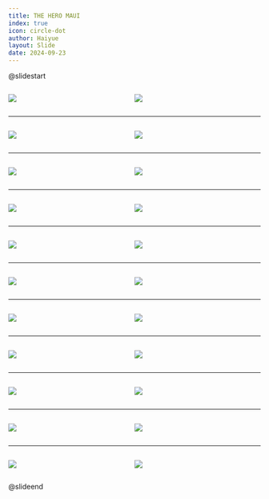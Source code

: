 ```yaml
---
title: THE HERO MAUI
index: true
icon: circle-dot
author: Haiyue
layout: Slide
date: 2024-09-23
---
```

 
@slidestart

<div style="display:flex">
<div style="flex:1">

![](/reading/english/Level-Z/THE%20HERO%20MAUI/001.webp)
</div>
<div style="flex:1">

![](/reading/english/Level-Z/THE%20HERO%20MAUI/002.webp)
</div>
</div>

---

<div style="display:flex">
<div style="flex:1">

![](/reading/english/Level-Z/THE%20HERO%20MAUI/003.webp)
</div>
<div style="flex:1">

![](/reading/english/Level-Z/THE%20HERO%20MAUI/004.webp)
</div>
</div>

---

<div style="display:flex">
<div style="flex:1">

![](/reading/english/Level-Z/THE%20HERO%20MAUI/005.webp)
</div>
<div style="flex:1">

![](/reading/english/Level-Z/THE%20HERO%20MAUI/006.webp)
</div>
</div>

---

<div style="display:flex">
<div style="flex:1">

![](/reading/english/Level-Z/THE%20HERO%20MAUI/007.webp)
</div>
<div style="flex:1">

![](/reading/english/Level-Z/THE%20HERO%20MAUI/008.webp)
</div>
</div>

---

<div style="display:flex">
<div style="flex:1">

![](/reading/english/Level-Z/THE%20HERO%20MAUI/009.webp)
</div>
<div style="flex:1">

![](/reading/english/Level-Z/THE%20HERO%20MAUI/010.webp)
</div>
</div>

---

<div style="display:flex">
<div style="flex:1">

![](/reading/english/Level-Z/THE%20HERO%20MAUI/011.webp)
</div>
<div style="flex:1">

![](/reading/english/Level-Z/THE%20HERO%20MAUI/012.webp)
</div>
</div>

---

<div style="display:flex">
<div style="flex:1">

![](/reading/english/Level-Z/THE%20HERO%20MAUI/013.webp)
</div>
<div style="flex:1">

![](/reading/english/Level-Z/THE%20HERO%20MAUI/014.webp)
</div>
</div>

---

<div style="display:flex">
<div style="flex:1">

![](/reading/english/Level-Z/THE%20HERO%20MAUI/015.webp)
</div>
<div style="flex:1">

![](/reading/english/Level-Z/THE%20HERO%20MAUI/016.webp)
</div>
</div>

---

<div style="display:flex">
<div style="flex:1">

![](/reading/english/Level-Z/THE%20HERO%20MAUI/017.webp)
</div>
<div style="flex:1">

![](/reading/english/Level-Z/THE%20HERO%20MAUI/018.webp)
</div>
</div>

---

<div style="display:flex">
<div style="flex:1">

![](/reading/english/Level-Z/THE%20HERO%20MAUI/019.webp)
</div>
<div style="flex:1">

![](/reading/english/Level-Z/THE%20HERO%20MAUI/020.webp)
</div>
</div>

---

<div style="display:flex">
<div style="flex:1">

![](/reading/english/Level-Z/THE%20HERO%20MAUI/021.webp)
</div>
<div style="flex:1">

![](/reading/english/Level-Z/THE%20HERO%20MAUI/022.webp)
</div>
</div>

@slideend